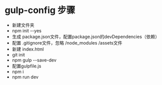 # gulp-config 步骤
* 新建文件夹
* npm init --yes
* 生成 package.json文件，配置package.json的devDependencies（依赖）
* 配置 .gitignore文件，忽略 /node_modules /assets文件
* 新建 index.html
* git init
* npm gulp --save-dev
* 配置gulpfile.js
* npm i
* npm run dev
